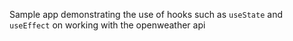 Sample app demonstrating the use of hooks such as `useState` and `useEffect`
on working with the openweather api